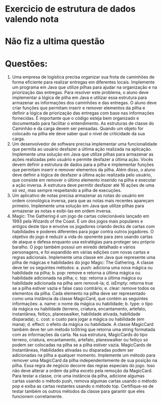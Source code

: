 # Exercicio de estrutura de dados valendo nota
# Não fiz a ultima questão



# Questões:
1. Uma empresa de logística precisa organizar sua frota de caminhões de forma eficiente
para realizar entregas em diferentes locais. Implemente um programa em Java que
utilize pilhas para ajudar na organização e na priorização das entregas.
Para resolver este problema, o aluno deve implementar a lógica de pilha em Java e
utilizar essa estrutura para armazenar as informações dos caminhões e das entregas. O
aluno deve criar funções que permitam inserir e remover elementos da pilha e definir a
lógica de priorização das entregas com base nas informações fornecidas. É importante
que o código esteja bem organizado e documentado para facilitar o entendimento. As
estruturas de classe do Caminhão e da carga devem ser pensadas. Quando um objeto
for colocado na pilha ele deve saber qual o nível de criticidade da sua carga.
2. Um desenvolvedor de software precisa implementar uma funcionalidade que permita
ao usuário desfazer a última ação realizada na aplicação. Implemente uma solução em
Java que utilize pilhas para armazenar as ações realizadas pelo usuário e permite
desfazer a última ação.
Vocês devem definir a estrutura de dados para a pilha e implementar funções que
permitam inserir e remover elementos da pilha. Além disso, o aluno deve definir a
lógica de desfazer a última ação realizada pelo usuário, que consiste em remover o
último elemento inserido na pilha e executar a ação inversa. A estrutura deve permitir
desfazer até 16 ações de uma só vez, mas sempre respeitando a pilha de execuções.
3. Um aplicativo de notas precisa armazenar as notas do usuário em ordem cronológica
inversa, para que as notas mais recentes apareçam primeiro. Implemente uma solução
em Java que utilize pilhas para armazenar as notas e exibi-las em ordem inversa.
4. Magic: The Gathering é um jogo de cartas colecionáveis lançado em 1993 pela Wizards
of the Coast. É um dos jogos mais populares e antigos deste tipo e envolve os
jogadores criando decks de cartas com habilidades e poderes diferentes para jogar
contra outros jogadores. O objetivo do jogo é reduzir a vida do oponente para zero
usando cartas de ataque e defesa enquanto usa estratégias para proteger seu próprio
baralho. O jogo também possui um enredo detalhado e vários personagens, e foi
expandido em várias edições com novas cartas e regras adicionais.
Implemente uma classe em Java que represente uma pilha de mágicas e habilidades do
jogo Magic: The Gathering. A classe deve ter os seguintes métodos:
a. push: adiciona uma nova mágica ou habilidade na pilha;
b. pop: remove e retorna a última mágica ou habilidade adicionada na pilha;
c. top: retorna a última mágica ou habilidade adicionada na pilha sem removê-la;
d. isEmpty: retorna true se a pilha estiver vazia e false caso contrário;
e. clear: remove todos os elementos da pilha.
Cada elemento na pilha deve ser representado como uma instância da classe
MagicCard, que contém as seguintes informações:
a. name: o nome da mágica ou habilidade;
b. type: o tipo da mágica ou habilidade (terreno, criatura, encantamento,
artefato, instantânea, feitiço, planeswalker, habilidade ativada, habilidade
disparada);
c. cost: o custo para jogar a mágica ou habilidade (em mana);
d. effect: o efeito da mágica ou habilidade.
A classe MagicCard também deve ter um método toString que retorna uma string
formatada com as informações da carta. Na sua estrutura, MagicCards do tipo terreno,
criatura, encantamento, artefato, planeswalker ou feitiço só podem ser colocadas na
pilha se a pilha estiver vazia. MagicCards de Instantâneas, Habilidades ativadas ou
disparadas podem ser adicionadas na pilha a qualquer momento.
Implemente um método para remover uma MagicCard da pilha independentemente
de sua posição na pilha. Essa regra de negócio decorre das regras especiais do jogo.
Isso não deve alterar a ordem da pilha exceto pela remoção da MagicCard.
Para testar a classe, crie uma instância da pilha, adicione algumas cartas usando o
método push, remova algumas cartas usando o método pop e exiba as cartas restantes
usando o método top. Certifique-se de testar também os outros métodos da classe
para garantir que eles funcionem corretamente.
